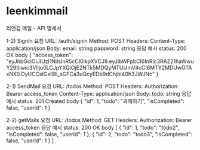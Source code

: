 # leenkimmail
리앤김 메일 - API 명세서


1-2) SignIn
요청
URL: /auth/signin
Method: POST
Headers:
Content-Type: application/json
Body:
email: string
password: string
응답 예시
status: 200 OK
body
{
  "access_token": "eyJhbGciOiJIUzI1NiIsInR5cCI6IkpXVCJ9.eyJlbWFpbCI6InRlc3RAZ21haWwuY29tIiwic3ViIjo0LCJpYXQiOjE2NTk5MDQyMTUsImV4cCI6MTY2MDUwOTAxNX0.DyUCCsIGxIl8i_sGFCa3uQcyEDb9dChjbl40h3JWJNc"
}

2-1) SendMail
요청
URL: /todos
Method: POST
Headers:
Authorization: Bearer access_token
Content-Type: application/json
Body:
todo: string
응답 예시
status: 201 Created
body
{
  "id": 1,
  "todo": "과제하기",
  "isCompleted": false,
  "userId": 1
}

2-2) getMails
요청
URL: /todos
Method: GET
Headers:
Authorization: Bearer access_token
응답 예시
status: 200 OK
body
[
  {
    "id": 1,
    "todo": "todo2",
    "isCompleted": false,
    "userId": 1
  },
  {
    "id": 2,
    "todo": "todo3",
    "isCompleted": false,
    "userId": 1
  }
]
